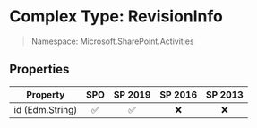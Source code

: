 # Complex Type: RevisionInfo

> Namespace: Microsoft.SharePoint.Activities

## Properties

Property | SPO | SP 2019 | SP 2016 | SP 2013
----------|:---:|:-------:|:-------:|:-------:
id (Edm.String) | ✅ | ✅ | ❌ | ❌